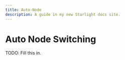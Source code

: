 ```yaml
---
title: Auto-Node
description: A guide in my new Starlight docs site.
---
```

# Auto Node Switching

TODO: Fill this in.
